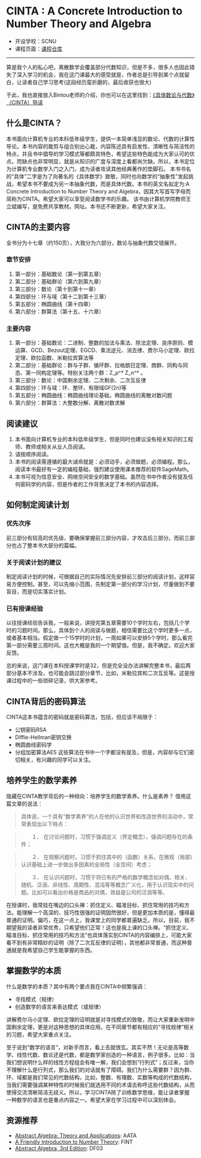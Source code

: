 # CINTA : A Concrete Introduction to Number Theory and Algebra
- 开设学校：SCNU
- 课程页面：[课程仓库](https://github.com/lbwang/CINTA-cn) 

---

算是我个人的私心吧，离散数学会覆盖部分代数知识，但是不多，很多人也因此错失了深入学习的机会，我在这门课最大的感受就是，作者总是引导到某个点就留白，让读者自己学习思考(这段经历蛮折磨的，最后收获也很大)

于此，我也直接放入Bintou老师的介绍，你也可以在这里找到：[《具体数论与代数》（CINTA）导读](https://0xffff.one/d/1192-ju-ti-shu-lun-yu-dai-shu-cinta-dao)

## 什么是CINTA？

本书面向计算机专业的本科低年级学生，提供一本简单浅显的数论、代数的计算性导论。本书内容的裁剪与组合别出心裁，内容陈述具有启发性、清晰性与简洁性的特点，并且书中倡导的学习模式等都颇具特色，希望这些特色能成为大家认可的优点。而缺点也非常明显，就是从知识的广度与深度上看都尚欠缺。所以，本书定位为计算机专业数学入门之入门，成为读者攻读其他经典著作的垫脚石。
本书书名的“具体”二字是为了向著名的《具体数学》致敬，同时也向数学的“抽象性”发起挑战，希望本书不要成为另一本抽象代数，而是具体代数。本书的英文名拟定为:A Concrete Introduction to Number Theory and Algebra，因其大写首写字母而简称为CINTA。希望大家可以享受阅读数学书的乐趣。
该书由计算机学院教师王立斌编写，是免费共享教材。网址。本书还不断更新，希望大家关注。

## CINTA的主要内容

全书分为十七章（约150页），大致分为六部分，数论与抽象代数交错展开。

### 章节安排

1. 第一部分：基础数论（第一到第五章）
2. 第二部分：基础群论（第六到第九章）
3. 第三部分：数论（第十到第十一章）
4. 第四部分：环与域（第十二到第十三章）
5. 第五部分：椭圆曲线（第十四章）
6. 第六部分：群算法（第十五、十六章）

### 主要内容

1. 第一部分：基础数论：二进制、整数的加法与乘法、除法定理、良序原则、模运算、GCD、Bezout定理、EGCD、乘法逆元、消去律、费尔马小定理、欧拉定理、欧拉函数、米勒拉宾算法等
2. 第二部分：基础群论：群与子群、循环群、拉格朗日定理、商群、同构与同态、第一同构定理等。特别关注两个群：Z_p^* Z_n^* 。
3. 第三部分：数论：中国剩余定理、二次剩余、二次互反律
4. 第四部分：环与域：环、整环、有限域GF(2n)等
5. 第五部分：椭圆曲线：椭圆曲线理论基础，椭圆曲线的离散对数问题
6. 第六部分：群算法：大整数分解、离散对数求解

## 阅读建议

1. 本书面向计算机专业的本科低年级学生，但是同时也建议没有相关知识的工程师、教师或相关从业人员阅读。
2. 请按顺序阅读。
3. 本书的阅读需遵循的最大诫命就是：必须动手，必须做题，必须编程。那么，阅读本书最好有一定的编程基础，强烈建议使用课本推荐的软件SageMath。
4. 本书可视为信息安全、网络空间安全的数学基础。虽然在书中作者没有提及任何密码学的内容，但是作者的工作背景决定了本书的内容选择。

## 如何制定阅读计划

### 优先次序

前三部分有较高的优先级，要确保掌握前三部分内容，才攻击后三部分。而前三部分也占了整本书大部分的篇幅。

### 关于阅读计划的建议

制定阅读计划的时候，可根据自己的实际情况先安排前三部分的阅读计划，这样容易方便控制。甚至，可以先缩小范围，先制定第一部分的学习计划，尽量做到不要盲目，而是切实落实计划。

### 已有授课经验

以往授课经验告诉我，一般来说，讲授完第五章需要10个学时左右，包括几个学时的习题时间。那么，具体到个人的阅读与做题，相信需要比这个学时更多一点，或者基本相当。假定做一个15学时的计划，一周如果可以安排5个学时，那么看完第一部分需要三周时间。这也大概是我的一个期望值。但是，我不确定。欢迎大家反馈。

总的来说，这门课在本科授课学时是32，但是完全没办法讲解完整本书，最后两部分基本不涉及，也可能会跳过部分章节，比如，米勒拉宾和二次互反等。这是授课过程中的一些琐碎记录，供大家参考。

## CINTA背后的密码算法

CINTA这本书蕴含的密码就是密码算法，包括，但应该不局限于：

- 公钥密码RSA
- Diffie-Hellman密钥交换
- 椭圆曲线密码学
- 分组加密算法AES
这些算法在书中一个字都没有提及，但是，内容却与它们密切相关，有兴趣的同学可以关注。

## 培养学生的数学素养

隐藏在CINTA教学背后的一种倾向：培养学生的数学素养。什么是素养？
借用这篇文章的说法：

>具体说，一个具有“数学素养”的人在他的认识世界和改造世界的活动中，常常表现出以下特点：

>　　１、 在讨论问题时，习惯于强调定义（界定概念），强调问题存在的条件；

>　　２、 在观察问题时，习惯于抓住其中的（函数）关系，在微观（局部）认识基础上进一步做出多因素的全局性（全空间）考虑；

>　　３、 在认识问题时，习惯于将已有的严格的数学概念如对偶、相关、随机、泛涵、非线性、周期性、混沌等等概念广义化，用于认识现实中的问题。比如可以看出价格是商品的对偶，效益是公司的泛涵等等。

在授课时，我常挂在嘴边的口头禅：抓住定义、瞄准目标、抓住常用的技巧和方法。能理解一个高深的、技巧性很强的证明固然很好，但是更加本质的是，懂得最普通的证明。偏巧，在这一点上，我课堂上的同学都普遍缺乏。所以，目前，我不期望我的读者非常优秀，只希望他们正常！这也是我上课的口头禅。“抓住定义、瞄准目标、抓住常用的技巧和方法”也具体落实到CINTA的内容编排上，可能大家看不到有非常精妙的证明（除了二次互反律的证明），其他都非常普通，而这种普通就是我希望自己学生能掌握的东西。

## 掌握数学的本质

什么是数学的本质？其中有两个要点我在CINTA中频繁强调：

- 寻找模式（规律）
- 创造数学的语言来表达模式（或规律）

讲解费尔马小定理、欧拉定理的证明就是对寻找模式的致敬，而让大家重新发明中国剩余定理，更是对这种思想的具体应用。在不同章节都有相应的“寻找规律”相关的习题，希望大家重点关注。

至于说到“数学的语言”，对新手而言，看上去就很玄。其实不然！无论是高等数学、线性代数、数论还是代数，都是数学家创造的一种语言，例子很多。比如：当我们想说明什么样的线性方程组会有唯一解，我们会想到”行列式“；反过来，当你不理解什么是行列式，那么我们的对话就有了障碍。我们为什么需要群？因为群、环、域都是我们常见的代数结构，比如，整数、有理数、实数等构成的代数结构，当我们需要强调某种特性的时候我们就选用不同的术语去称呼这些代数结构，从而使得交流清晰简洁无歧义。所以，学习CINTA除了训练数学思维，能让读者掌握一种数学的语言也是重点内容之一。希望大家在学习过程中可以深刻体会。

## 资源推荐
- [Abstract Algebra: Theory and Applications](http://abstract.ups.edu/): AATA
- [A Friendly Introduction to Number Theory](math.brown.edu/johsilve/frint.html): FINT
- [Abstract Algebra, 3rd Edition](https://www.amazon.com/Abstract-Algebra-3rd-David-Dummit/dp/0471433349): DF03
